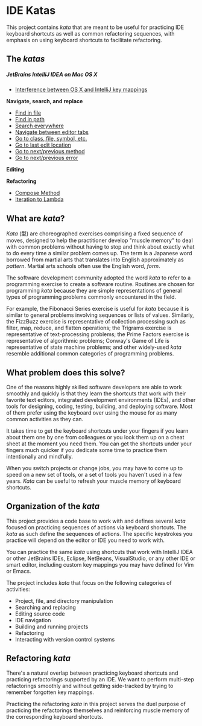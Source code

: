 # IDE Katas

This project contains _kata_ that are meant to be useful for practicing IDE keyboard shortcuts as well as common refactoring sequences, with emphasis on using keyboard shortcuts to facilitate refactoring.

## The _katas_

##### JetBrains IntelliJ IDEA on Mac OS X

- [Interference between OS X and IntelliJ key mappings](osx-intellij-interference.md)


**Navigate, search, and replace**

- [Find in file](ij-find-in-file.md)
- [Find in path](ij-find-in-path.md)
- [Search everywhere]()
- [Navigate between editor tabs]()
- [Go to class, file, symbol, etc.]()
- [Go to last edit location]()
- [Go to next/previous method]()
- [Go to next/previous error]()

**Editing**

**Refactoring**

- [Compose Method]()
- [Iteration to Lambda]()



## What are _kata_?

_Kata_ (型) are choreographed exercises comprising a fixed sequence of moves, designed to help the practitioner develop "muscle memory" to deal with common problems without having to stop and think about exactly what to do every time a similar problem comes up. The term is a Japanese word borrowed from martial arts that translates into English approximately as _pattern_. Martial arts schools often use the English word, _form_.

The software development community adopted the word _kata_ to refer to a programming exercise to create a software routine. Routines are chosen for programming _kata_ because they are simple representations of general types of programming problems commonly encountered in the field.

For example, the Fibonacci Series exercise is useful for _kata_ because it is similar to general problems involving sequences or lists of values. Similarly, the FizzBuzz exercise is representative of collection processing such as filter, map, reduce, and flatten operations; the Trigrams exercise is representative of text-processing problems; the Prime Factors exercise is representative of algorithmic problems; Conway's Game of Life is representative of state machine problems; and other widely-used _kata_ resemble additional common categories of programming problems.

## What problem does this solve?

One of the reasons highly skilled software developers are able to work smoothly and quickly is that they learn the shortcuts that work with their favorite text editors, integrated development environments (IDEs), and other tools for designing, coding, testing, building, and deploying software. Most of them prefer using the keyboard over using the mouse for as many common activities as they can.

It takes time to get the keyboard shortcuts under your fingers if you learn about them one by one from colleagues or you look them up on a cheat sheet at the moment you need them. You can get the shortcuts under your fingers much quicker if you dedicate some time to practice them intentionally and mindfully.

When you switch projects or change jobs, you may have to come up to speed on a new set of tools, or a set of tools you haven't used in a few years. _Kata_ can be useful to refresh your muscle memory of keyboard shortcuts.

## Organization of the _kata_

This project provides a code base to work with and defines several _kata_ focused on practicing sequences of actions via keyboard shortcuts. The _kata_ as such define the sequences of actions. The specific keystrokes you practice will depend on the editor or IDE you need to work with.

You can practice the same _kata_ using shortcuts that work with IntelliJ IDEA or other JetBrains IDEs, Eclipse, NetBeans, VisualStudio, or any other IDE or smart editor, including custom key mappings you may have defined for Vim or Emacs.

The project includes _kata_ that focus on the following categories of activities:

- Project, file, and directory manipulation
- Searching and replacing
- Editing source code
- IDE navigation
- Building and running projects
- Refactoring
- Interacting with version control systems

## Refactoring _kata_

There's a natural overlap between practicing keyboard shortcuts and practicing refactorings supported by an IDE. We want to perform multi-step refactorings smoothly and without getting side-tracked by trying to remember forgotten key mappings.

Practicing the refactoring _kata_ in this project serves the duel purpose of practicing the refactorings themselves and reinforcing muscle memory of the corresponding keyboard shortcuts.

